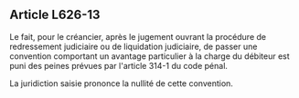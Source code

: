 Article L626-13
----
Le fait, pour le créancier, après le jugement ouvrant la procédure de
redressement judiciaire ou de liquidation judiciaire, de passer une convention
comportant un avantage particulier à la charge du débiteur est puni des peines
prévues par l'article 314-1 du code pénal.

La juridiction saisie prononce la nullité de cette convention.
